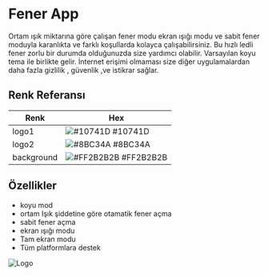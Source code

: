 
# Fener App

Ortam ışık miktarına göre çalışan fener modu 
ekran ışığı modu ve sabit fener moduyla karanlıkta ve farklı koşullarda kolayca çalışabilirsiniz. Bu hızlı ledli fener zorlu bir durumda olduğunuzda size yardımcı olabilir.
Varsayılan koyu tema ile birlikte gelir. İnternet erişimi olmaması size diğer uygulamalardan daha fazla gizlilik , güvenlik ,ve istikrar sağlar.
## Renk Referansı

| Renk             | Hex                                                                |
| ----------------- | ------------------------------------------------------------------ |
| logo1 | ![#10741D](https://via.placeholder.com/10/0a192f?text=+) #10741D |
| logo2 | ![#8BC34A](https://via.placeholder.com/10/f8f8f8?text=+) #8BC34A |
| background | ![#FF2B2B2B](https://via.placeholder.com/10/f8f8f8?text=+) #FF2B2B2B |



## Özellikler

- koyu mod 
- ortam Işık şiddetine göre otamatik fener açma
- sabit fener açma
-  ekran ışığı modu
- Tam ekran modu
- Tüm platformlara destek

  
![Logo](https://hasnaacar.net/wp-content/uploads/2023/10/logo.png)

